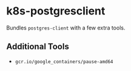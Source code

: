 # k8s-postgresclient

Bundles `postgres-client` with a few extra tools.

## Additional Tools

- `gcr.io/google_containers/pause-amd64`
